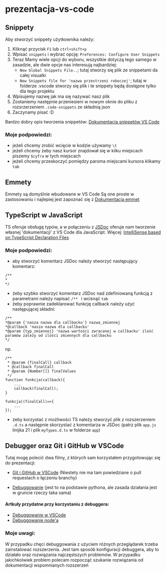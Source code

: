 # prezentacja-vs-code

## Snippety

Aby stworzyć snippety użytkownika należy:
1. Kliknąć przycisk ``F1`` lub ``ctrl+shift+p``
2. Wpisać ``snippets`` i wybrać opcję: ``Preferences: Configure User Snippets``
3. Teraz Mamy wiele opcji do wyboru, wszystkie dotyczą tego samego w zasadzie, ale dwie opcje nas interesują najbardziej:
    - ``New Global Snippets File..``; tutaj stworzy się plik ze snippetami da całej visualki
    - ``New Snippets file for 'nazwa przestrzeni roboczej'``; tutaj w folderze .vscode stworzy się plik i te snippety będą dostępne tylko dla tego projektu
4. Wpisujemy nazwę jak ma się nazywać nasz plik
5. Zostaniemy następnie przeniesieni w nowym oknie do pliku z rozsrzerzeniem ``.code-snippets`` ze składnią json
6. Zaczynamy pisać :D

Bardzo dobry opis tworzenia snippetów: [Dokumentacja snippetów VS Code](https://code.visualstudio.com/docs/editor/userdefinedsnippets "Dokumentacja snippetów VS Code")

### Moje podpowiedzi:
- jeżeli chcemy zrobić wcięcie w kodzie używamy ``\t``
- jeżeli chcemy żeby nasz kursor znajdował się w kilku miejscach piszemy ``$cyfra`` w tych miejscach
- jeżeli chcemy przeskoczyć pomiędzy paroma miejscami kursora klikamy ``tab``

## Emmety

Emmety są domyślnie wbudowane w VS Code
Są one proste w zastosowaniu i najlepiej jest zapoznać się z [Dokumentacja emmet](https://docs.emmet.io/abbreviations/syntax/ 'Dokumentacja Emmet')

## TypeScript w JavaScript

TS oferuje obsługę typów, a w połączeniu z [JSDoc](https://jsdoc.app/ 'Dokumentacja JSDoc') oferuje nam tworzenie własnej 'dokumentacji' z VS Code dla JavaScript. Więcej: [IntelliSense based on TypeScript Declaration Files](https://github.com/microsoft/TypeScript/wiki/JavaScript-Language-Service-in-Visual-Studio#user-content--intellisense-based-on-typescript-declaration-files 'IntelliSense based on TypeScript Declaration Files')

### Moje podpowiedzi:
- aby stworzyć komentarz JSDoc należy stworzyć następujący komentarz:
 ```
 /**  
 *
 */
 ``` 
- żeby szybko stworzyć komentarz JSDoc nad zdefiniowaną funkcją z parametrami należy napisać ``/** `` i wcisnąć ``tab``
- żeby poprawnie zadeklarować funkcję callback należy użyć następującej składni:
```
/**
*@param {'nasza nazwa dla callbacku'} nazwa_zmiennej
*@callback 'nasza nazwa dla callbacku'
*@param {typ_zmiennej} 'nazwa wartości zwracanej w callbacku' ilość paramów zależy od ilości zmiennych dla callbacku
*/
```

np.

```
/**
 * @param {finalCall} callback
 * @callback finalCall
 * @param {Number[]} finalValues
 */
function funkcja(callback){
    ...
    callback(finalCall);
}

funkcja((finalCall)=>{
    ...
});
```
- żeby korzystać z możliwości TS należy stworzyć plik z rozszerzeniem ``.d.ts`` a następnie skorzystać z komentarza w JSDoc (patrz plik ``app.js`` linijka 21 i plik ``myTypes.d.ts`` w folderze ``app``)

## Debugger oraz Git i GitHub w VSCode

Tutaj mogę polecić dwa filmy, z których sam korzystałem przygotowując się do prezentacji:
- [Git i GitHub w VSCode](https://www.youtube.com/watch?v=F2DBSH2VoHQ 'podstawy gita i githuba w vscode') (Niestety nie ma tam powiedziane o pull requestach o łączeniu branchy)

- [Debuggowanie](https://www.youtube.com/watch?v=7qZBwhSlfOo 'podstawy debbugowania') (jest to na podstawie pythona, ale zasada działania jest w gruncie rzeczy taka sama)

#### Artkuły przydatne przy korzystaniu z debuggera:
- [Debuggowanie w VSCode](https://code.visualstudio.com/docs/editor/debugging 'Debuggowanie w VSCode')
- [Debuggowanie node'a](https://code.visualstudio.com/docs/nodejs/nodejs-debugging 'Debuggowanie node')

### Moje uwagi:
W przypadku chęci debuggowania z użyciem różnych przeglądarek trzeba zainstalować rozszerzenia. Jest tam sposób konfiguracji debuggera, aby to działało oraz rozwiązania najczęstszych problemów. W przypadku jakichkolwiek problem polecam rozpocząć szukanie rozwiązania od dokumentacji wspomnianych rozszerzeń